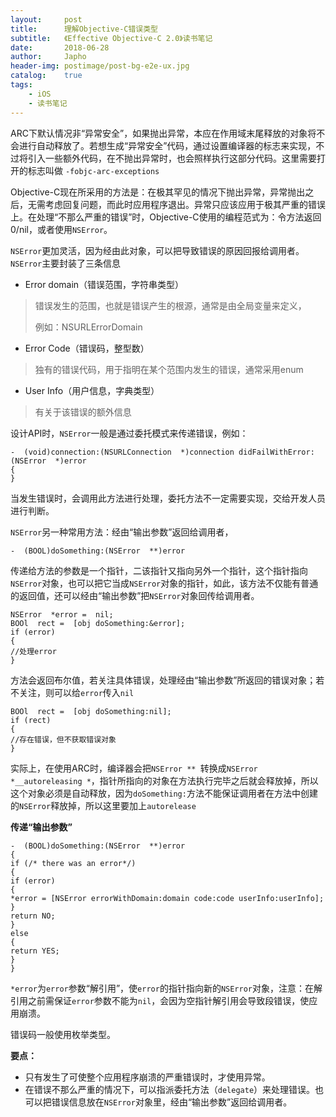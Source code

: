 ```yaml
---
layout:     post
title:      理解Objective-C错误类型
subtitle:   《Effective Objective-C 2.0》读书笔记
date:       2018-06-28
author:     Japho
header-img: postimage/post-bg-e2e-ux.jpg
catalog:    true
tags:
    - iOS
    - 读书笔记
---
```


ARC下默认情况非“异常安全”，如果抛出异常，本应在作用域末尾释放的对象将不会进行自动释放了。若想生成“异常安全”代码，通过设置编译器的标志来实现，不过将引入一些额外代码，在不抛出异常时，也会照样执行这部分代码。这里需要打开的标志叫做  `-fobjc-arc-exceptions`

Objective-C现在所采用的方法是：在极其罕见的情况下抛出异常，异常抛出之后，无需考虑回复问题，而此时应用程序退出。异常只应该应用于极其严重的错误上。在处理“不那么严重的错误”时，Objective-C使用的编程范式为：令方法返回0/nil，或者使用`NSError`。

`NSError`更加灵活，因为经由此对象，可以把导致错误的原因回报给调用者。`NSError`主要封装了三条信息

- Error domain（错误范围，字符串类型）

>错误发生的范围，也就是错误产生的根源，通常是由全局变量来定义，
>
>例如：NSURLErrorDomain

- Error  Code（错误码，整型数）

>独有的错误代码，用于指明在某个范围内发生的错误，通常采用enum

- User Info（用户信息，字典类型）

>有关于该错误的额外信息

设计API时，`NSError`一般是通过委托模式来传递错误，例如：

```
-  (void)connection:(NSURLConnection  *)connection didFailWithError:(NSError  *)error
{
}
```

当发生错误时，会调用此方法进行处理，委托方法不一定需要实现，交给开发人员进行判断。

`NSError`另一种常用方法：经由“输出参数”返回给调用者，

```
-  (BOOL)doSomething:(NSError  **)error
```

传递给方法的参数是一个指针，二该指针又指向另外一个指针，这个指针指向`NSError`对象，也可以把它当成`NSError`对象的指针，如此，该方法不仅能有普通的返回值，还可以经由“输出参数”把`NSError`对象回传给调用者。

```
NSError  *error =  nil;
BOOl  rect =  [obj doSomething:&error];
if (error) 
{
//处理error
}
```

方法会返回布尔值，若关注具体错误，处理经由“输出参数”所返回的错误对象；若不关注，则可以给`error`传入`nil`

```
BOOl  rect =  [obj doSomething:nil];
if (rect)
{
//存在错误，但不获取错误对象
}
```

实际上，在使用ARC时，编译器会把`NSError ** `转换成`NSError *__autoreleasing *`，指针所指向的对象在方法执行完毕之后就会释放掉，所以这个对象必须是自动释放，因为`doSomething:`方法不能保证调用者在方法中创建的`NSError`释放掉，所以这里要加上`autorelease`

**传递“输出参数”**

```
-  (BOOL)doSomething:(NSError  **)error
{
if (/* there was an error*/)
{
if (error)
{
*error = [NSError errorWithDomain:domain code:code userInfo:userInfo];
}
return NO;
}
else
{
return YES;
}
}
```

`*error`为`error`参数“解引用”，使`error`的指针指向新的`NSError`对象，注意：在解引用之前需保证`error`参数不能为`nil`，会因为空指针解引用会导致段错误，使应用崩溃。

错误码一般使用枚举类型。

**要点：**

- 只有发生了可使整个应用程序崩溃的严重错误时，才使用异常。
- 在错误不那么严重的情况下，可以指派委托方法（`delegate`）来处理错误。也可以把错误信息放在`NSError`对象里，经由“输出参数”返回给调用者。












